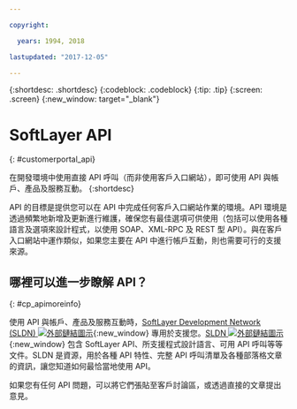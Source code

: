 ```yaml
---

copyright:

  years: 1994, 2018

lastupdated: "2017-12-05"

---
```


{:shortdesc: .shortdesc}
{:codeblock: .codeblock}
{:tip: .tip}
{:screen: .screen}
{:new_window: target="_blank"}


# SoftLayer API
{: #customerportal_api}

在開發環境中使用直接 API 呼叫（而非使用客戶入口網站），即可使用 API 與帳戶、產品及服務互動。
{:shortdesc}

API 的目標是提供您可以在 API 中完成任何客戶入口網站作業的環境。API 環境是透過頻繁地新增及更新進行維護，確保您有最佳選項可供使用（包括可以使用各種語言及選項來設計程式，以使用 SOAP、XML-RPC 及 REST 型 API）。與在客戶入口網站中運作類似，如果您主要在 API 中進行帳戶互動，則也需要可行的支援來源。

## 哪裡可以進一步瞭解 API？
{: #cp_apimoreinfo}

使用 API 與帳戶、產品及服務互動時，[SoftLayer Development Network (SLDN) ![外部鏈結圖示](../icons/launch-glyph.svg)](http://sldn.softlayer.com/){:new_window} 專用於支援您。[SLDN ![外部鏈結圖示](../icons/launch-glyph.svg)](http://sldn.softlayer.com/){:new_window} 包含 SoftLayer API、所支援程式設計語言、可用 API 呼叫等等文件。SLDN 是資源，用於各種 API 特性、完整 API 呼叫清單及各種部落格文章的資訊，讓您知道如何最恰當地使用 API。


如果您有任何 API 問題，可以將它們張貼至客戶討論區，或透過直接的文章提出意見。
